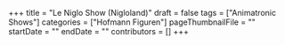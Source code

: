 +++
title = "Le Niglo Show (Nigloland)"
draft = false
tags = ["Animatronic Shows"]
categories = ["Hofmann Figuren"]
pageThumbnailFile = ""
startDate = ""
endDate = ""
contributors = []
+++
